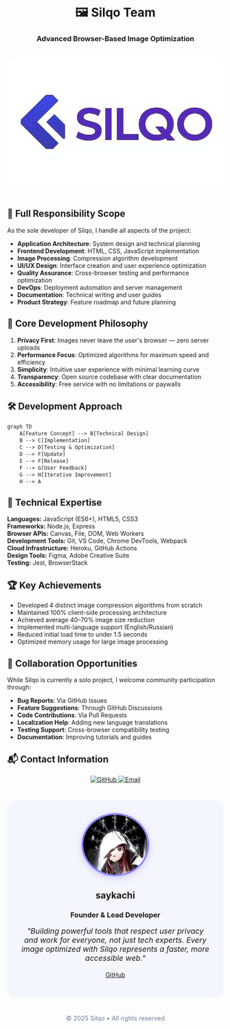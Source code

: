 
<div align="center">
  <h1>🖼️ Silqo Team</h1>
  <h3>Advanced Browser-Based Image Optimization</h3>

  <img src="silqoimginc3.jpg" alt="Silqo Team Banner" style="border-radius: 12px; margin: 20px 0;">
</div>

## 🧠 Full Responsibility Scope

As the sole developer of Silqo, I handle all aspects of the project:

- **Application Architecture**: System design and technical planning  
- **Frontend Development**: HTML, CSS, JavaScript implementation  
- **Image Processing**: Compression algorithm development  
- **UI/UX Design**: Interface creation and user experience optimization  
- **Quality Assurance**: Cross-browser testing and performance optimization  
- **DevOps**: Deployment automation and server management  
- **Documentation**: Technical writing and user guides  
- **Product Strategy**: Feature roadmap and future planning  

## 🌟 Core Development Philosophy

1. **Privacy First**: Images never leave the user's browser — zero server uploads  
2. **Performance Focus**: Optimized algorithms for maximum speed and efficiency  
3. **Simplicity**: Intuitive user experience with minimal learning curve  
4. **Transparency**: Open source codebase with clear documentation  
5. **Accessibility**: Free service with no limitations or paywalls  

## 🛠️ Development Approach

```mermaid
graph TD
    A[Feature Concept] --> B[Technical Design]
    B --> C[Implementation]
    C --> D[Testing & Optimization]
    D --> F[Update]
    E --> F[Release]
    F --> G[User Feedback]
    G --> H[Iterative Improvement]
    H --> A
```

## 🔧 Technical Expertise

**Languages:** JavaScript (ES6+), HTML5, CSS3  
**Frameworks:** Node.js, Express  
**Browser APIs:** Canvas, File, DOM, Web Workers  
**Development Tools:** Git, VS Code, Chrome DevTools, Webpack  
**Cloud Infrastructure:** Heroku, GitHub Actions  
**Design Tools:** Figma, Adobe Creative Suite  
**Testing:** Jest, BrowserStack  

## 🏆 Key Achievements

- Developed 4 distinct image compression algorithms from scratch  
- Maintained 100% client-side processing architecture  
- Achieved average 40–70% image size reduction  
- Implemented multi-language support (English/Russian)  
- Reduced initial load time to under 1.5 seconds  
- Optimized memory usage for large image processing  

## 🤝 Collaboration Opportunities

While Silqo is currently a solo project, I welcome community participation through:

- **Bug Reports**: Via GitHub Issues  
- **Feature Suggestions**: Through GitHub Discussions  
- **Code Contributions**: Via Pull Requests  
- **Localization Help**: Adding new language translations  
- **Testing Support**: Cross-browser compatibility testing  
- **Documentation**: Improving tutorials and guides  

## 📬 Contact Information

<p align="center">
  <a href="https://github.com/saykachi">
    <img src="https://img.shields.io/badge/GitHub-Profile-181717?style=for-the-badge&logo=github" alt="GitHub" height="30">
  </a>
  <a href="mailto:saya@silqo.studio">
    <img src="https://img.shields.io/badge/Email-Contact-D14836?style=for-the-badge&logo=gmail&logoColor=white" alt="Email" height="30">
  </a>
</p>

<div align="center" style="margin-top: 40px; padding: 30px; background: rgba(108, 99, 255, 0.05); border-radius: 16px;">
  <img src="sayaimg2.jpg" width="150" style="border-radius:50%; border: 4px solid #8A85FF; box-shadow: 0 4px 15px rgba(108, 99, 255, 0.3);">
  <h2>saykachi</h2>
  <h3>Founder & Lead Developer</h3>
  <p style="font-style: italic; font-size: 1.1rem; max-width: 600px; margin: 0 auto;">
    "Building powerful tools that respect user privacy and work for everyone, not just tech experts. Every image optimized with Silqo represents a faster, more accessible web."
  </p>
  <p style="margin-top: 20px;">
    <a href="https://github.com/saykachi">GitHub</a> 
  </p>
</div>

<p align="center" style="margin-top: 40px; font-size: 0.9rem; color: #718096;">
  © 2025 Silqo • All rights reserved
</p>

